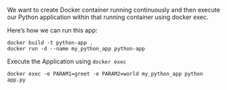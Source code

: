 We want to create Docker container running continuously and then execute our Python application within that running container using docker exec.

Here’s how we can run this app:

```
docker build -t python-app .
docker run -d --name my_python_app python-app
```
Execute the Application using `docker exec`

```
docker exec -e PARAM1=greet -e PARAM2=world my_python_app python app.py
```